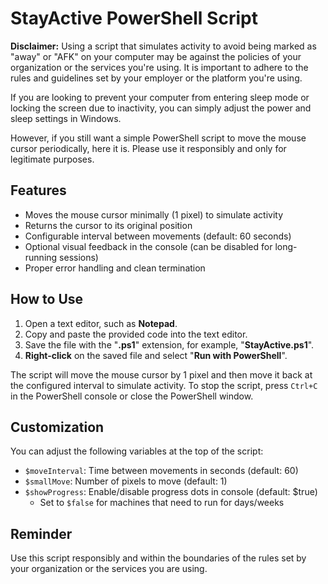 # StayActive PowerShell Script

**Disclaimer:** Using a script that simulates activity to avoid being marked as "away" or "AFK" on your computer may be against the policies of your organization or the services you're using. It is important to adhere to the rules and guidelines set by your employer or the platform you're using.

If you are looking to prevent your computer from entering sleep mode or locking the screen due to inactivity, you can simply adjust the power and sleep settings in Windows.

However, if you still want a simple PowerShell script to move the mouse cursor periodically, here it is. Please use it responsibly and only for legitimate purposes.

## Features
- Moves the mouse cursor minimally (1 pixel) to simulate activity
- Returns the cursor to its original position
- Configurable interval between movements (default: 60 seconds)
- Optional visual feedback in the console (can be disabled for long-running sessions)
- Proper error handling and clean termination

## How to Use
1. Open a text editor, such as **Notepad**.
2. Copy and paste the provided code into the text editor.
3. Save the file with the "**.ps1**" extension, for example, "**StayActive.ps1**".
4. **Right-click** on the saved file and select "**Run with PowerShell**".

The script will move the mouse cursor by 1 pixel and then move it back at the configured interval to simulate activity. To stop the script, press `Ctrl+C` in the PowerShell console or close the PowerShell window.

## Customization
You can adjust the following variables at the top of the script:
- `$moveInterval`: Time between movements in seconds (default: 60)
- `$smallMove`: Number of pixels to move (default: 1)
- `$showProgress`: Enable/disable progress dots in console (default: $true)
  - Set to `$false` for machines that need to run for days/weeks

## Reminder
Use this script responsibly and within the boundaries of the rules set by your organization or the services you are using.
